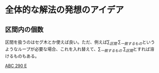 # 全体的な解法の発想のアイデア

## 区間内の個数
区間を扱うのはセグ木とか使えば良い。ただ、例えば$\sum_{区間}\ \sum_{一致するもの}$というようなループが必要な場合、これを入れ替えて、$\sum_{一致するもの}\ \sum_{区間}$とすれば溶けるものもある。

[ABC 290 E](https://atcoder.jp/contests/abc290/tasks/abc290_e)



